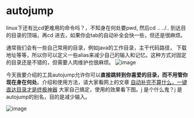 # autojump  ​
    
linux下还有比cd更难用的命令吗？，不知身在何处要pwd, 然后cd  .. ../..  到达目的目录的顶端，再cd 进去，如果你会tab的自动补全会快一些，但还是很麻烦。
  
​通常我们会有一些自己常用的目录，例如java的工作目录，主干代码路径， 下载地址等等，所以你可以定义一些alias来减少自己的输入和记忆。这种方式对固定的目录还是不错的，但需要人肉维护也很麻烦。
![image](http://blogimages.oss-cn-hangzhou.aliyuncs.com/linux_common_alias.png)

今天我要介绍的工具autojump允许你可以**直接跳转到你喜爱的目录，而不用管你现在身在何处**。介绍和使用方法，请大家看网上的文章 [自动补完不算什么，一键直达目录才是终极神器](https://linux.cn/article-3401-1.html) 
大家自己搞定，使用的效果看下图。j 是个什么鬼？j 是autojump的别名，目的是减少输入。

![image](http://blogimages.oss-cn-hangzhou.aliyuncs.com/autojump_demo.png)